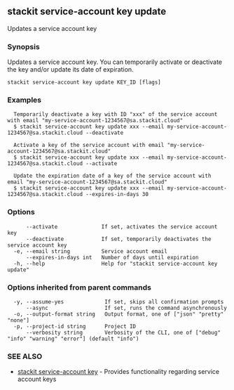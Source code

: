 ## stackit service-account key update

Updates a service account key

### Synopsis

Updates a service account key.
You can temporarily activate or deactivate the key and/or update its date of expiration.

```
stackit service-account key update KEY_ID [flags]
```

### Examples

```
  Temporarily deactivate a key with ID "xxx" of the service account with email "my-service-account-1234567@sa.stackit.cloud"
  $ stackit service-account key update xxx --email my-service-account-1234567@sa.stackit.cloud --deactivate

  Activate a key of the service account with email "my-service-account-1234567@sa.stackit.cloud"
  $ stackit service-account key update xxx --email my-service-account-1234567@sa.stackit.cloud --activate

  Update the expiration date of a key of the service account with email "my-service-account-1234567@sa.stackit.cloud"
  $ stackit service-account key update xxx --email my-service-account-1234567@sa.stackit.cloud --expires-in-days 30
```

### Options

```
      --activate              If set, activates the service account key
      --deactivate            If set, temporarily deactivates the service account key
  -e, --email string          Service account email
      --expires-in-days int   Number of days until expiration
  -h, --help                  Help for "stackit service-account key update"
```

### Options inherited from parent commands

```
  -y, --assume-yes             If set, skips all confirmation prompts
      --async                  If set, runs the command asynchronously
  -o, --output-format string   Output format, one of ["json" "pretty" "none"]
  -p, --project-id string      Project ID
      --verbosity string       Verbosity of the CLI, one of ["debug" "info" "warning" "error"] (default "info")
```

### SEE ALSO

* [stackit service-account key](./stackit_service-account_key.md)	 - Provides functionality regarding service account keys

